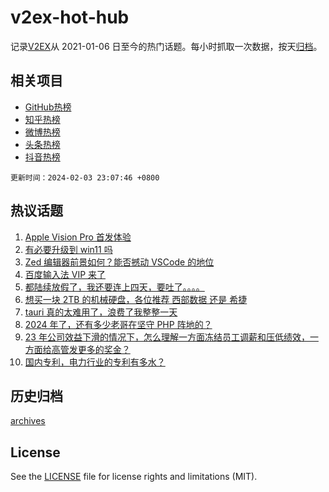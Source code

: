 # v2ex-hot-hub

 记录[V2EX](https://www.v2ex.com/)从 2021-01-06 日至今的热门话题。每小时抓取一次数据，按天[归档](archives)。
 
 ## 相关项目

- [GitHub热榜](https://github.com/lonnyzhang423/github-hot-hub)
- [知乎热榜](https://github.com/lonnyzhang423/zhihu-hot-hub)
- [微博热榜](https://github.com/lonnyzhang423/weibo-hot-hub)
- [头条热榜](https://github.com/lonnyzhang423/toutiao-hot-hub)
- [抖音热榜](https://github.com/lonnyzhang423/douyin-hot-hub)


 `更新时间：2024-02-03 23:07:46 +0800`

## 热议话题

1. [Apple Vision Pro 首发体验](https://www.v2ex.com/t/1013780)
1. [有必要升级到 win11 吗](https://www.v2ex.com/t/1013804)
1. [Zed 编辑器前景如何？能否撼动 VSCode 的地位](https://www.v2ex.com/t/1013847)
1. [百度输入法 VIP 来了](https://www.v2ex.com/t/1013878)
1. [都陆续放假了，我还要连上四天，要吐了。。。。](https://www.v2ex.com/t/1013811)
1. [想买一块 2TB 的机械硬盘，各位推荐 西部数据 还是 希捷](https://www.v2ex.com/t/1013898)
1. [tauri 真的太难用了，浪费了我整整一天](https://www.v2ex.com/t/1013792)
1. [2024 年了，还有多少老哥在坚守 PHP 阵地的？](https://www.v2ex.com/t/1013837)
1. [23 年公司效益下滑的情况下，怎么理解一方面冻结员工调薪和压低绩效，一方面给高管发更多的奖金？](https://www.v2ex.com/t/1013812)
1. [国内专利，电力行业的专利有多水？](https://www.v2ex.com/t/1013810)

## 历史归档

[archives](archives)

## License

See the [LICENSE](LICENSE) file for license rights and limitations (MIT).

